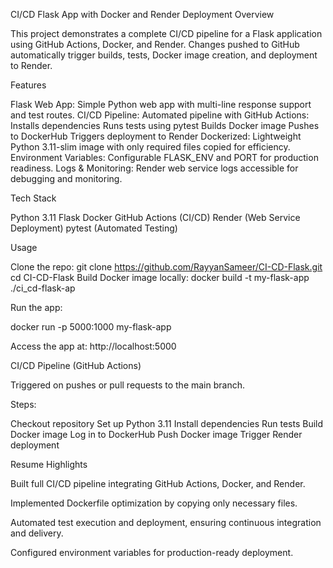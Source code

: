 CI/CD Flask App with Docker and Render Deployment
Overview

This project demonstrates a complete CI/CD pipeline for a Flask application using GitHub Actions, Docker, and Render. Changes pushed to GitHub automatically trigger builds, tests, Docker image creation, and deployment to Render.

Features

Flask Web App: Simple Python web app with multi-line response support and test routes.
CI/CD Pipeline: Automated pipeline with GitHub Actions:
Installs dependencies
Runs tests using pytest
Builds Docker image
Pushes to DockerHub
Triggers deployment to Render
Dockerized: Lightweight Python 3.11-slim image with only required files copied for efficiency.
Environment Variables: Configurable FLASK_ENV and PORT for production readiness.
Logs & Monitoring: Render web service logs accessible for debugging and monitoring.

Tech Stack

Python 3.11
Flask
Docker
GitHub Actions (CI/CD)
Render (Web Service Deployment)
pytest (Automated Testing)

Usage

Clone the repo:
git clone https://github.com/RayyanSameer/CI-CD-Flask.git
cd CI-CD-Flask
Build Docker image locally:
docker build -t my-flask-app ./ci_cd-flask-ap

Run the app:

docker run -p 5000:1000 my-flask-app


Access the app at: http://localhost:5000

CI/CD Pipeline (GitHub Actions)

Triggered on pushes or pull requests to the main branch.

Steps:

Checkout repository
Set up Python 3.11
Install dependencies
Run tests
Build Docker image
Log in to DockerHub
Push Docker image
Trigger Render deployment

Resume Highlights

Built full CI/CD pipeline integrating GitHub Actions, Docker, and Render.

Implemented Dockerfile optimization by copying only necessary files.

Automated test execution and deployment, ensuring continuous integration and delivery.

Configured environment variables for production-ready deployment.
